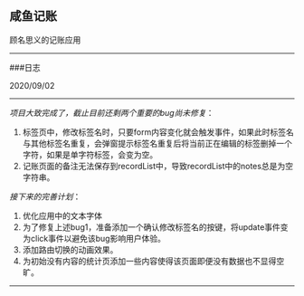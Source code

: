 ## 咸鱼记账

顾名思义的记账应用

---

###日志

2020/09/02

---

*项目大致完成了，截止目前还剩两个重要的bug尚未修复*：

1. 标签页中，修改标签名时，只要form内容变化就会触发事件，如果此时标签名与其他标签名重复，会弹窗提示标签名重复后将当前正在编辑的标签删掉一个字符，如果是单字符标签，会变为空。
2. 记账页面的备注无法保存到recordList中，导致recordList中的notes总是为空字符串。

*接下来的完善计划*：

1. 优化应用中的文本字体
2. 为了修复上述bug1，准备添加一个确认修改标签名的按键，将update事件变为click事件以避免该bug影响用户体验。
3. 添加路由切换的动画效果。
4. 为初始没有内容的统计页添加一些内容使得该页面即便没有数据也不显得空旷。

---